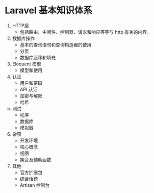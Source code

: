 # Laravel 基本知识体系

1. HTTP层
   - 包括路由、中间件、控制器、请求和响应等等与 http 有关的内容。
2. 数据库操作
   - 基本的查询语句和查询构造器的使用
   - 分页
   - 数据库迁移和填充
3. Eloquent 模型
   - 模型和使用
4. 认证
   - 用户和密码
   - API 认证
   - 加密与解密
   - 哈希
5. 测试
   - 程序
   - 数据库
   - 模拟器
6. 杂项
   - 开发环境
   - 核心概念
   - 视图
   - 集合及辅助函数
7. 其他
   - 官方扩展包
   - 综合话题
   - Artisan 控制台